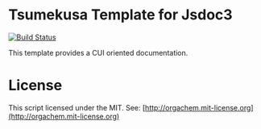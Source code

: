Tsumekusa Template for Jsdoc3
=============================
[![Build Status](https://travis-ci.org/OrgaChem/tsumekusa-jsdoc.png?branch=master)](https://travis-ci.org/OrgaChem/tsumekusa-jsdoc)

This template provides a CUI oriented documentation.

License
=======
This script licensed under the MIT.
See: [http://orgachem.mit-license.org](http://orgachem.mit-license.org)
